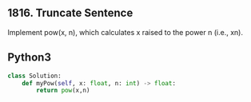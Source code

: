 
## 1816. Truncate Sentence


Implement pow(x, n), which calculates x raised to the power n (i.e., xn).



## Python3

```python
class Solution:
    def myPow(self, x: float, n: int) -> float:
        return pow(x,n)
```

